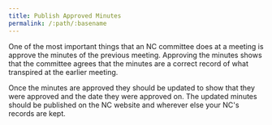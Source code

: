 ```yaml
---
title: Publish Approved Minutes
permalink: /:path/:basename
---
```


One of the most important things that an NC committee does at a meeting is
approve the minutes of the previous meeting. Approving the minutes shows that
the committee agrees that the minutes are a correct record of what transpired at
the earlier meeting.

Once the minutes are approved they should be updated to show that they were
approved and the date they were approved on. The updated minutes should be
published on the NC website and wherever else your NC's records are kept.
